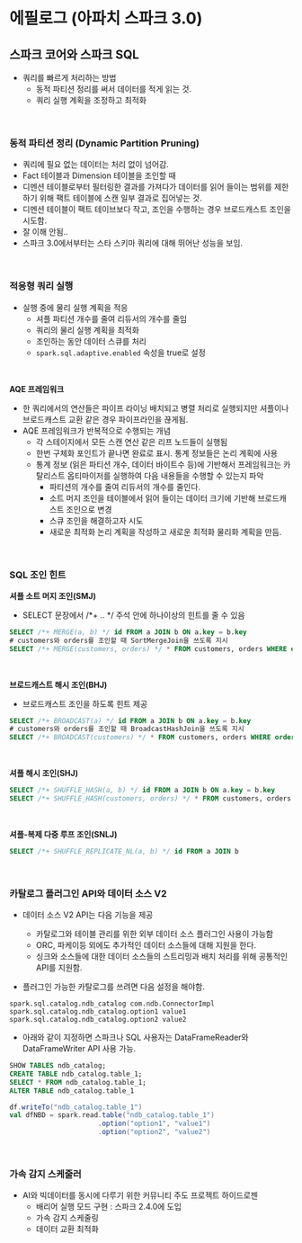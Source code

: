 # 에필로그 (아파치 스파크 3.0)

## 스파크 코어와 스파크 SQL
* 쿼리를 빠르게 처리하는 방법
  * 동적 파티션 정리를 써서 데이터를 적게 읽는 것.
  * 쿼리 실행 계획을 조정하고 최적화

<br>

### 동적 파티션 정리 (Dynamic Partition Pruning)
* 쿼리에 필요 없는 데이터는 처리 없이 넘어감.
* Fact 테이블과 Dimension 테이블을 조인할 때 
* 디멘션 테이블로부터 필터링한 결과를 가져다가 데이터를 읽어 들이는 범위를 제한하기 위해 팩트 테이블에 스캔 일부 결과로 집어넣는 것.
* 디멘션 테이블이 팩트 테이브보다 작고, 조인을 수행하는 경우 브로드캐스트 조인을 시도함.
* 잘 이해 안됨..
* 스파크 3.0에서부터는 스타 스키마 쿼리에 대해 뛰어난 성능을 보임.

<br>

### 적응형 쿼리 실행
* 실행 중에 물리 실행 계획을 적응
  * 셔플 파티션 개수를 줄여 리듀서의 개수를 줄임
  * 쿼리의 물리 실행 계획을 최적화
  * 조인하는 동안 데이터 스큐를 처리
  * `spark.sql.adaptive.enabled` 속성을 true로 설정

<br>

**AQE 프레임워크**
* 한 쿼리에서의 연산들은 파이프  라이닝 배치되고 병렬 처리로  실행되지만 셔플이나 브로드캐스트 교환 같은 경우 파이프라인을 끊게됨.
* AQE 프레임워크가 반복적으로 수행되는 개념
  * 각 스테이지에서 모든 스캔 연산 같은 리프 노드들이 실행됨
  * 한번 구체화 포인트가 끝나면 완료로 표시. 통계 정보들은 논리 계획에 사용
  * 통계 정보 (읽은 파티션 개수, 데이터 바이트수 등)에 기반해서 프레임워크는 카탈리스트 옵티마이저를 실행하여  다음 내용들을 수행할 수 있는지 파악
    * 파티션의 개수를 줄여 리듀서의 개수를 줄인다.
    * 소트 머지 조인을 테이블에서 읽어 들이는 데이터 크기에 기반해 브로드캐스트 조인으로 변경
    * 스큐 조인을 해결하고자 시도
    * 새로운 최적화 논리 계획을  작성하고 새로운 최적화 물리화 계획을 만듬.

<br>

### SQL 조인 힌트
**셔플 소트 머지 조인(SMJ)**
* SELECT 문장에서 /*+ .. */ 주석 안에 하나이상의 힌트를 줄 수 있음
```sql
SELECT /*+ MERGE(a, b) */ id FROM a JOIN b ON a.key = b.key
# customers와 orders를 조인할 때 SortMergeJoin을 쓰도록 지시
SELECT /*+ MERGE(customers, orders) */ * FROM customers, orders WHERE order.custId = customers.custId
```

<br>

**브로드캐스트 해시 조인(BHJ)**
* 브로드캐스트 조인을 하도록 힌트 제공
```sql
SELECT /*+ BROADCAST(a) */ id FROM a JOIN b ON a.key = b.key
# customers와 orders를 조인할 때 BroadcastHashJoin을 쓰도록 지시
SELECT /*+ BROADCAST(customers) */ * FROM customers, orders WHERE order.custId = customers.custId
```

<br>

**셔플 해시 조인(SHJ)**
```sql
SELECT /*+ SHUFFLE_HASH(a, b) */ id FROM a JOIN b ON a.key = b.key
SELECT /*+ SHUFFLE_HASH(customers, orders) */ * FROM customers, orders WHERE order.custId = customers.custId
```

<br>

**셔플-복제 다중 루프 조인(SNLJ)**
```sql
SELECT /*+ SHUFFLE_REPLICATE_NL(a, b) */ id FROM a JOIN b
```

<br>

### 카탈로그 플러그인 API와 데이터 소스 V2
* 데이터 소스 V2 API는 다음 기능을 제공
  * 카탈로그와 테이블 관리를 위한 외부 데이터 소스 플러그인 사용이 가능함
  * ORC, 파케이등 외에도 추가적인 데이터 소스들에 대해 지원을 한다.
  * 싱크와 소스들에 대한 데이터 소스들의 스트리밍과 배치 처리를 위해 공통적인 API를 지원함.

* 플러그인 가능한 카탈로그를 쓰려면 다음 설정을 해야함.
```editorconfig
spark.sql.catalog.ndb_catalog com.ndb.ConnectorImpl
spark.sql.catalog.ndb_catalog.option1 value1
spark.sql.catalog.ndb_catalog.option2 value2     
```

* 아래와 같이 지정하면 스파크나 SQL 사용자는 DataFrameReader와 DataFrameWriter API 사용 가능.
```sql
SHOW TABLES ndb_catalog;
CREATE TABLE ndb_catalog.table_1;
SELECT * FROM ndb_catalog.table_1;
ALTER TABLE ndb_catalog.table_1
```

```scala
df.writeTo("ndb_catalog.table_1")
val dfNBD = spark.read.table("ndb_catalog.table_1")
                      .option("option1", "value1")
                      .option("option2", "value2")
```

<br>

### 가속 감지 스케줄러
* AI와 빅데이터를 동시에 다루기 위한 커뮤니티 주도 프로젝트 하이드로젠
  * 배리어 실행 모드 구현 : 스파크 2.4.0에 도입
  * 가속 감지 스케줄링
  * 데이터 교환 최적화
